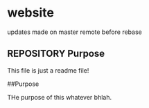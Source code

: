 # website

updates made on master remote before rebase

## REPOSITORY Purpose

This file is just a readme file!

##Purpose

THe purpose of this whatever bhlah.